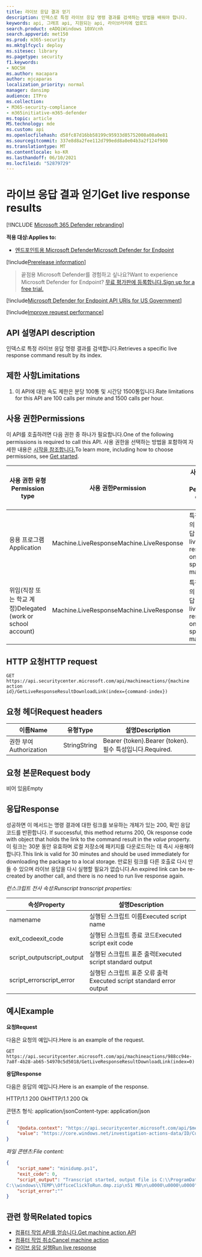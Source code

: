 ```yaml
---
title: 라이브 응답 결과 얻기
description: 인덱스로 특정 라이브 응답 명령 결과를 검색하는 방법을 배워야 합니다.
keywords: api, 그래프 api, 지원되는 api, 라이브러리에 업로드
search.product: eADQiWindows 10XVcnh
search.appverid: met150
ms.prod: m365-security
ms.mktglfcycl: deploy
ms.sitesec: library
ms.pagetype: security
f1.keywords:
- NOCSH
ms.author: macapara
author: mjcaparas
localization_priority: normal
manager: dansimp
audience: ITPro
ms.collection:
- M365-security-compliance
- m365initiative-m365-defender
ms.topic: article
MS.technology: mde
ms.custom: api
ms.openlocfilehash: d58fc87d16bb58199c95933d85752008a08a0e81
ms.sourcegitcommit: 337e8d8a2fee112d799edd8a0e04b3a2f124f900
ms.translationtype: MT
ms.contentlocale: ko-KR
ms.lasthandoff: 06/10/2021
ms.locfileid: "52879729"
---
```

#  <a name="get-live-response-results"></a><span data-ttu-id="2f2df-104">라이브 응답 결과 얻기</span><span class="sxs-lookup"><span data-stu-id="2f2df-104">Get live response results</span></span>

[!INCLUDE [Microsoft 365 Defender rebranding](../../includes/microsoft-defender.md)]

<span data-ttu-id="2f2df-105">**적용 대상:**</span><span class="sxs-lookup"><span data-stu-id="2f2df-105">**Applies to:**</span></span>
- [<span data-ttu-id="2f2df-106">엔드포인트용 Microsoft Defender</span><span class="sxs-lookup"><span data-stu-id="2f2df-106">Microsoft Defender for Endpoint</span></span>](https://go.microsoft.com/fwlink/p/?linkid=2146631)

[!include[Prerelease information](../../includes/prerelease.md)]

><span data-ttu-id="2f2df-107">끝점용 Microsoft Defender를 경험하고 싶나요?</span><span class="sxs-lookup"><span data-stu-id="2f2df-107">Want to experience Microsoft Defender for Endpoint?</span></span> [<span data-ttu-id="2f2df-108">무료 평가판에 등록합니다.</span><span class="sxs-lookup"><span data-stu-id="2f2df-108">Sign up for a free trial.</span></span>](https://www.microsoft.com/microsoft-365/windows/microsoft-defender-atp?ocid=docs-wdatp-exposedapis-abovefoldlink) 

[!include[Microsoft Defender for Endpoint API URIs for US Government](../../includes/microsoft-defender-api-usgov.md)]

[!include[Improve request performance](../../includes/improve-request-performance.md)]

## <a name="api-description"></a><span data-ttu-id="2f2df-109">API 설명</span><span class="sxs-lookup"><span data-stu-id="2f2df-109">API description</span></span>

<span data-ttu-id="2f2df-110">인덱스로 특정 라이브 응답 명령 결과를 검색합니다.</span><span class="sxs-lookup"><span data-stu-id="2f2df-110">Retrieves a specific live response command result by its index.</span></span>

## <a name="limitations"></a><span data-ttu-id="2f2df-111">제한 사항</span><span class="sxs-lookup"><span data-stu-id="2f2df-111">Limitations</span></span>

1.  <span data-ttu-id="2f2df-112">이 API에 대한 속도 제한은 분당 100통 및 시간당 1500통입니다.</span><span class="sxs-lookup"><span data-stu-id="2f2df-112">Rate limitations for this API are 100 calls per minute and 1500 calls per hour.</span></span>

## <a name="permissions"></a><span data-ttu-id="2f2df-113">사용 권한</span><span class="sxs-lookup"><span data-stu-id="2f2df-113">Permissions</span></span>

<span data-ttu-id="2f2df-114">이 API를 호출하려면 다음 권한 중 하나가 필요합니다.</span><span class="sxs-lookup"><span data-stu-id="2f2df-114">One of the following permissions is required to call this API.</span></span> <span data-ttu-id="2f2df-115">사용 권한을 선택하는 방법을 포함하여 자세한 내용은 [시작을 참조합니다.](apis-intro.md)</span><span class="sxs-lookup"><span data-stu-id="2f2df-115">To learn more, including how to choose permissions, see [Get started](apis-intro.md).</span></span>

| <span data-ttu-id="2f2df-116">사용 권한 유형</span><span class="sxs-lookup"><span data-stu-id="2f2df-116">Permission type</span></span>                    | <span data-ttu-id="2f2df-117">사용 권한</span><span class="sxs-lookup"><span data-stu-id="2f2df-117">Permission</span></span>           | <span data-ttu-id="2f2df-118">사용 권한 표시 이름</span><span class="sxs-lookup"><span data-stu-id="2f2df-118">Permission display name</span></span>                   |
|------------------------------------|----------------------|-------------------------------------------|
| <span data-ttu-id="2f2df-119">응용 프로그램</span><span class="sxs-lookup"><span data-stu-id="2f2df-119">Application</span></span>                        | <span data-ttu-id="2f2df-120">Machine.LiveResponse</span><span class="sxs-lookup"><span data-stu-id="2f2df-120">Machine.LiveResponse</span></span> | <span data-ttu-id="2f2df-121">특정 컴퓨터의 실시간 응답 실행</span><span class="sxs-lookup"><span data-stu-id="2f2df-121">Run live response on a specific machine</span></span> |
| <span data-ttu-id="2f2df-122">위임(직장 또는 학교 계정)</span><span class="sxs-lookup"><span data-stu-id="2f2df-122">Delegated (work or school account)</span></span> | <span data-ttu-id="2f2df-123">Machine.LiveResponse</span><span class="sxs-lookup"><span data-stu-id="2f2df-123">Machine.LiveResponse</span></span> | <span data-ttu-id="2f2df-124">특정 컴퓨터의 실시간 응답 실행</span><span class="sxs-lookup"><span data-stu-id="2f2df-124">Run live response on a specific machine</span></span> |

## <a name="http-request"></a><span data-ttu-id="2f2df-125">HTTP 요청</span><span class="sxs-lookup"><span data-stu-id="2f2df-125">HTTP request</span></span>

```HTTP
GET https://api.securitycenter.microsoft.com/api/machineactions/{machine action
id}/GetLiveResponseResultDownloadLink(index={command-index})
```

## <a name="request-headers"></a><span data-ttu-id="2f2df-126">요청 헤더</span><span class="sxs-lookup"><span data-stu-id="2f2df-126">Request headers</span></span>

| <span data-ttu-id="2f2df-127">이름</span><span class="sxs-lookup"><span data-stu-id="2f2df-127">Name</span></span>      | <span data-ttu-id="2f2df-128">유형</span><span class="sxs-lookup"><span data-stu-id="2f2df-128">Type</span></span> | <span data-ttu-id="2f2df-129">설명</span><span class="sxs-lookup"><span data-stu-id="2f2df-129">Description</span></span>               |
|---------------|----------|-------------------------------|
| <span data-ttu-id="2f2df-130">권한 부여</span><span class="sxs-lookup"><span data-stu-id="2f2df-130">Authorization</span></span> | <span data-ttu-id="2f2df-131">String</span><span class="sxs-lookup"><span data-stu-id="2f2df-131">String</span></span>   | <span data-ttu-id="2f2df-132">Bearer {token}.</span><span class="sxs-lookup"><span data-stu-id="2f2df-132">Bearer {token}.</span></span> <span data-ttu-id="2f2df-133">필수 특성입니다.</span><span class="sxs-lookup"><span data-stu-id="2f2df-133">Required.</span></span> |

## <a name="request-body"></a><span data-ttu-id="2f2df-134">요청 본문</span><span class="sxs-lookup"><span data-stu-id="2f2df-134">Request body</span></span>

<span data-ttu-id="2f2df-135">비어 있음</span><span class="sxs-lookup"><span data-stu-id="2f2df-135">Empty</span></span>

## <a name="response"></a><span data-ttu-id="2f2df-136">응답</span><span class="sxs-lookup"><span data-stu-id="2f2df-136">Response</span></span>

<span data-ttu-id="2f2df-137">성공하면 이 메서드는 명령 결과에 대한 링크를 보유하는 개체가 있는 200, 확인 응답 코드를 반환합니다. </span><span class="sxs-lookup"><span data-stu-id="2f2df-137">If successful, this method returns 200, Ok response code with object that holds the link to the command result in the *value* property.</span></span> <span data-ttu-id="2f2df-138">이 링크는 30분 동안 유효하며 로컬 저장소에 패키지를 다운로드하는 데 즉시 사용해야 합니다.</span><span class="sxs-lookup"><span data-stu-id="2f2df-138">This link is valid for 30 minutes and should be used immediately for downloading the package to a local storage.</span></span> <span data-ttu-id="2f2df-139">만료된 링크를 다른 호출로 다시 만들 수 있으며 라이브 응답을 다시 실행할 필요가 없습니다.</span><span class="sxs-lookup"><span data-stu-id="2f2df-139">An expired link can be re-created by another call, and there is no need to run live response again.</span></span>

<span data-ttu-id="2f2df-140">*런스크립트 전사 속성:*</span><span class="sxs-lookup"><span data-stu-id="2f2df-140">*Runscript transcript properties:*</span></span>

| <span data-ttu-id="2f2df-141">속성</span><span class="sxs-lookup"><span data-stu-id="2f2df-141">Property</span></span>  | <span data-ttu-id="2f2df-142">설명</span><span class="sxs-lookup"><span data-stu-id="2f2df-142">Description</span></span>                       |
|---------------|---------------------------------------|
| <span data-ttu-id="2f2df-143">name</span><span class="sxs-lookup"><span data-stu-id="2f2df-143">name</span></span>          | <span data-ttu-id="2f2df-144">실행된 스크립트 이름</span><span class="sxs-lookup"><span data-stu-id="2f2df-144">Executed script name</span></span>                  |
| <span data-ttu-id="2f2df-145">exit_code</span><span class="sxs-lookup"><span data-stu-id="2f2df-145">exit_code</span></span>     | <span data-ttu-id="2f2df-146">실행된 스크립트 종료 코드</span><span class="sxs-lookup"><span data-stu-id="2f2df-146">Executed script exit code</span></span>             |
| <span data-ttu-id="2f2df-147">script_output</span><span class="sxs-lookup"><span data-stu-id="2f2df-147">script_output</span></span> | <span data-ttu-id="2f2df-148">실행된 스크립트 표준 출력</span><span class="sxs-lookup"><span data-stu-id="2f2df-148">Executed script standard output</span></span>       |
| <span data-ttu-id="2f2df-149">script_error</span><span class="sxs-lookup"><span data-stu-id="2f2df-149">script_error</span></span>  | <span data-ttu-id="2f2df-150">실행된 스크립트 표준 오류 출력</span><span class="sxs-lookup"><span data-stu-id="2f2df-150">Executed script standard error output</span></span> |

## <a name="example"></a><span data-ttu-id="2f2df-151">예시</span><span class="sxs-lookup"><span data-stu-id="2f2df-151">Example</span></span>

<span data-ttu-id="2f2df-152">**요청**</span><span class="sxs-lookup"><span data-stu-id="2f2df-152">**Request**</span></span>

<span data-ttu-id="2f2df-153">다음은 요청의 예입니다.</span><span class="sxs-lookup"><span data-stu-id="2f2df-153">Here is an example of the request.</span></span>

```HTTP
GET
https://api.securitycenter.microsoft.com/api/machineactions/988cc94e-7a8f-4b28-ab65-54970c5d5018/GetLiveResponseResultDownloadLink(index=0)
```

<span data-ttu-id="2f2df-154">**응답**</span><span class="sxs-lookup"><span data-stu-id="2f2df-154">**Response**</span></span>

<span data-ttu-id="2f2df-155">다음은 응답의 예입니다.</span><span class="sxs-lookup"><span data-stu-id="2f2df-155">Here is an example of the response.</span></span>

<span data-ttu-id="2f2df-156">HTTP/1.1 200 Ok</span><span class="sxs-lookup"><span data-stu-id="2f2df-156">HTTP/1.1 200 Ok</span></span>

<span data-ttu-id="2f2df-157">콘텐츠 형식: application/json</span><span class="sxs-lookup"><span data-stu-id="2f2df-157">Content-type: application/json</span></span>

```JSON
{
    "@odata.context": "https://api.securitycenter.microsoft.com/api/$metadata#Edm.String",
    "value": "https://core.windows.net/investigation-actions-data/ID/CustomPlaybookCommandOutput/4ed5e7807ad1fe59b00b664fe06a0f07?se=2021-02-04T16%3A13%3A50Z&sp=r&sv=2019-07-07&sr=b&sig=1dYGe9rPvUlXBPvYSmr6/OLXPY98m8qWqfIQCBbyZTY%3D"
}
```

<span data-ttu-id="2f2df-158">*파일 콘텐츠:*</span><span class="sxs-lookup"><span data-stu-id="2f2df-158">*File content:*</span></span> 

```JSON
{
    "script_name": "minidump.ps1",
    "exit_code": 0,
    "script_output": "Transcript started, output file is C:\\ProgramData\\Microsoft\\Windows Defender Advanced Threat Protection\\Temp\\PSScriptOutputs\\PSScript_Transcript_{TRANSCRIPT_ID}.txt
C:\\windows\\TEMP\\OfficeClickToRun.dmp.zip\n51 MB\n\u0000\u0000\u0000",
    "script_error":""
}
```

## <a name="related-topics"></a><span data-ttu-id="2f2df-159">관련 항목</span><span class="sxs-lookup"><span data-stu-id="2f2df-159">Related topics</span></span>

- [<span data-ttu-id="2f2df-160">컴퓨터 작업 API를 얻습니다.</span><span class="sxs-lookup"><span data-stu-id="2f2df-160">Get machine action API</span></span>](get-machineaction-object.md)
- [<span data-ttu-id="2f2df-161">컴퓨터 작업 취소</span><span class="sxs-lookup"><span data-stu-id="2f2df-161">Cancel machine action</span></span>](cancel-machine-action.md)
- [<span data-ttu-id="2f2df-162">라이브 응답 실행</span><span class="sxs-lookup"><span data-stu-id="2f2df-162">Run live response</span></span>](run-live-response.md) 
